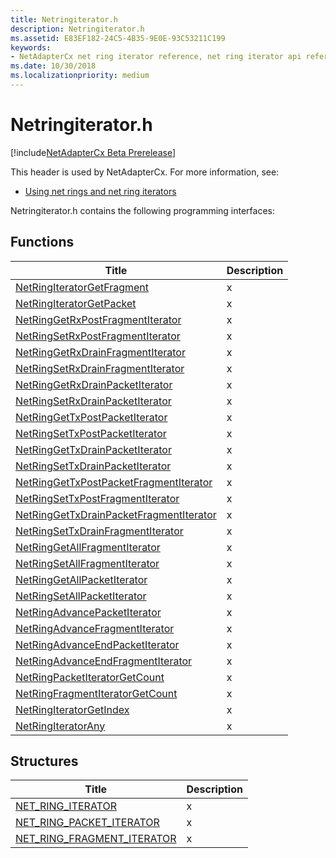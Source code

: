 ```yaml
---
title: Netringiterator.h
description: Netringiterator.h
ms.assetid: E83EF182-24C5-4B35-9E0E-93C53211C199
keywords:
- NetAdapterCx net ring iterator reference, net ring iterator api reference, netringiterator.h
ms.date: 10/30/2018
ms.localizationpriority: medium
---
```


# Netringiterator.h

[!include[NetAdapterCx Beta Prerelease](../netcx-beta-prerelease.md)]

This header is used by NetAdapterCx. For more information, see:

- [Using net rings and net ring iterators](using-net-rings-and-net-ring-iterators.md)

Netringiterator.h contains the following programming interfaces:

## Functions

| Title | Description |
| --- | --- |
| [NetRingIteratorGetFragment](netringiteratorgetfragment.md) | x |
| [NetRingIteratorGetPacket](netringiteratorgetpacket.md) | x |
| [NetRingGetRxPostFragmentIterator](netringgetrxpostfragmentiterator.md) | x |
| [NetRingSetRxPostFragmentIterator](netringsetrxpostfragmentiterator.md) | x |
| [NetRingGetRxDrainFragmentIterator](netringgetrxdrainfragmentiterator.md) | x |
| [NetRingSetRxDrainFragmentIterator](netringsetrxdrainfragmentiterator.md) | x |
| [NetRingGetRxDrainPacketIterator](netringgetrxdrainpacketiterator.md) | x |
| [NetRingSetRxDrainPacketIterator](netringsetrxdrainpacketiterator.md) | x |
| [NetRingGetTxPostPacketIterator](netringgettxpostpacketiterator.md) | x |
| [NetRingSetTxPostPacketIterator](netringsettxpostpacketiterator.md) | x |
| [NetRingGetTxDrainPacketIterator](netringgettxdrainpacketiterator.md) | x |
| [NetRingSetTxDrainPacketIterator](netringsettxdrainpacketiterator.md) | x |
| [NetRingGetTxPostPacketFragmentIterator](netringgettxpostpacketfragmentiterator.md) | x |
| [NetRingSetTxPostFragmentIterator](netringsettxpostfragmentiterator.md) | x |
| [NetRingGetTxDrainPacketFragmentIterator](netringgettxdrainpacketfragmentiterator.md) | x |
| [NetRingSetTxDrainFragmentIterator](netringsettxdrainfragmentiterator.md) | x |
| [NetRingGetAllFragmentIterator](netringgetallfragmentiterator.md) | x |
| [NetRingSetAllFragmentIterator](netringsetallfragmentiterator.md) | x |
| [NetRingGetAllPacketIterator](netringgetallpacketiterator.md) | x |
| [NetRingSetAllPacketIterator](netringsetallpacketiterator.md) | x |
| [NetRingAdvancePacketIterator](netringadvancepacketiterator.md) | x |
| [NetRingAdvanceFragmentIterator](netringadvancefragmentiterator.md) | x |
| [NetRingAdvanceEndPacketIterator](netringadvanceendpacketiterator.md) | x |
| [NetRingAdvanceEndFragmentIterator](netringadvanceendfragmentiterator.md) | x |
| [NetRingPacketIteratorGetCount](netringpacketiteratorgetcount.md) | x |
| [NetRingFragmentIteratorGetCount](netringfragmentiteratorgetcount.md) | x |
| [NetRingIteratorGetIndex](netringiteratorgetindex.md) | x |
| [NetRingIteratorAny](netringiteratorany.md) | x |

## Structures

| Title | Description |
| --- | --- |
| [NET_RING_ITERATOR](net-ring-iterator.md) | x |
| [NET_RING_PACKET_ITERATOR](net-ring-packet-iterator.md) | x |
| [NET_RING_FRAGMENT_ITERATOR](net-ring-fragment-iterator.md) | x |